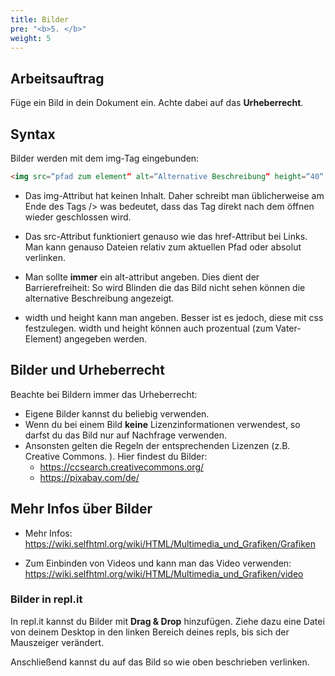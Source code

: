 ```yaml
---
title: Bilder
pre: "<b>5. </b>"
weight: 5
---
```


## Arbeitsauftrag

Füge ein Bild in dein Dokument ein. Achte dabei auf das **Urheberrecht**.

## Syntax

Bilder werden mit dem img-Tag eingebunden:

```html
<img src=“pfad zum element“ alt=“Alternative Beschreibung“ height=“40“ width=“20“/>
```

* Das img-Attribut hat keinen Inhalt. Daher schreibt man üblicherweise am Ende des Tags /> was bedeutet, dass das Tag direkt nach dem öffnen wieder geschlossen wird.

* Das src-Attribut funktioniert genauso wie das href-Attribut bei Links. Man kann genauso Dateien relativ zum aktuellen Pfad oder absolut verlinken.

* Man sollte **immer** ein alt-attribut angeben. Dies dient der Barrierefreiheit: So wird Blinden die das Bild nicht sehen können die alternative Beschreibung angezeigt.

* width und height kann man angeben. Besser ist es jedoch, diese mit css festzulegen. width und height können auch prozentual (zum Vater-Element) angegeben werden.

## Bilder und Urheberrecht

Beachte bei Bildern immer das Urheberrecht:

  * Eigene Bilder kannst du beliebig verwenden.
  * Wenn du bei einem Bild **keine** Lizenzinformationen verwendest, so darfst du das Bild nur auf Nachfrage verwenden.
  * Ansonsten gelten die Regeln der entsprechenden Lizenzen (z.B. Creative Commons. ). Hier findest du Bilder:
    * https://ccsearch.creativecommons.org/
    * https://pixabay.com/de/


## Mehr Infos über Bilder

* Mehr Infos: https://wiki.selfhtml.org/wiki/HTML/Multimedia_und_Grafiken/Grafiken 

* Zum Einbinden von Videos und kann man das Video verwenden: https://wiki.selfhtml.org/wiki/HTML/Multimedia_und_Grafiken/video 

### Bilder in repl.it

In repl.it kannst du Bilder  mit **Drag & Drop** hinzufügen. Ziehe dazu eine Datei von deinem Desktop in den linken Bereich deines repls, bis sich der Mauszeiger verändert.

Anschließend kannst du auf das Bild so wie oben beschrieben verlinken.